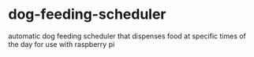 # dog-feeding-scheduler
automatic dog feeding scheduler that dispenses food at specific times of the day for use with raspberry pi
